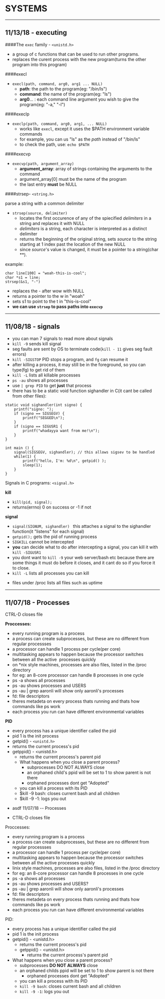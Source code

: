 # SYSTEMS

-----

## 11/13/18 - executing
####The ```exec``` family - ```<unistd.h>```
* a group of c functions that can be used to run other programs.
* replaces the curent process with the new program(turns the other program into this program)

####execl
* ```execl(path, command, arg0, arg1 ... NULL)```
	* **path**: the path to the program(eg: "/bin/ls")
	* **command**: the name of the program(eg: "ls")
	* **arg0**... : each command line argument you wish to give the program(eg: "-a," "-l")

####execlp
* ```execlp(path, command, arg0, arg1, ... NULL)```
	* works like ```execl```, except it uses the $PATH environment variable commands
	* for example, you can us "ls" as the *path* instead of "/bin/ls"
	* to check the path, use: ```echo $PATH```

####execvp
* ```execvp(path, argument_array)```
	* **argument_array**: array of strings containing the arguments to the command
	* argument_array[0] must be the name of the program
	* the last entry **must** be NULL

####strsep- ```<string.h>```

parse a string with a common delimiter
* ```strsep(source, delimiter)```
 	* locates the first occurence of any of the spiecified *delimiters* in a string and replaces it with NULL
	* *delimiters* is a string, each character is interpreted as a distinct delimiter
	* returns the beginning of the original string, sets *source* to the string starting at 1 index past the location of the new NULL
	* since *source*'s value is changed, it must be a pointer to a string(char **).

example:
```
char line[100] = "woah-this-is-cool";
char *s1 = line;
strsep(&s1, "-")
```

* replaces the - after wow with NULL
* returns a pointer to the w in "woah"
* sets s1 to point to the t in "this-is-cool"
* **we can use ```strsep``` to pass paths into ```execvp```**

-----

## 11/08/18 - signals

- you can man 7 signals to read more about signals
- ```kill -9``` sends kill signal
- seg faults are sent by OS to terminate code(```kill - 11``` gives seg fault errors)
- ```kill -SIGSTOP``` PID stops a program, and ```fg``` can resume it
- after killing a process, it may still be in the foreground, so you can type(fg) to get rid of them
- ```kill -L``` lists all killable processes
- ```ps -au``` shows all processes
- use ```| grep PID``` to get **just** that process
- there has to be a static void function sighandler in C(it cant be called from other files):

```
static void sighandler(int signo) {
	printf("signo: ");
	if (signo == SIGSEGV) {
		printf("SEGGED\n");
	}
	if (signo == SIGUSR1 {
		printf("whadayya want from me!\n");
	}
}

int main () {
	signal(SIGSEGV, sighandler); // this allows sigsev to be handled
	while(1) {
		printf("hello, I'm: %d\n", getpid() );
		sleep(1);
	}
}

```

Signals in C programs: ```<signal.h>```

**kill**

- ```kill(pid, signal); ```
- returns(errno) 0 on success or -1 if not

**signal**

- ```signal(SIGNUM, sighandler) ``` this attaches a signal to the sighandler function(it "listens" for each signal)
- ```getpid();``` gets the pid of running process
- ```SIGKILL``` cannot be intercepted
- **you** can decide what to do after intercepting a signal, you can kill it with ```kill -SIGUSR1```
- you dont want to ```kill -9``` your web server/bash etc because there are some things it must do before it closes, and it cant do so if you force it to close.
- ```kill -L``` lists all processes you can kill
* files under /proc lists all files such as uptime

-----

## 11/07/18 - Processes
CTRL-D closes file

**Proccesses:**

- every running program is a process
- a process can create subprocesses, but these are no different from regular processses
- a processor can handle 1 process per cycle(per core)
- multitasking appears to happen because the processor switches between all the active
  ​    processes quickly
- on *nix style machines, processes are also files, listed in the /proc directory
- for eg: an 8-core processor can handle 8 processes in one cycle
- ps -a shows all processes
- ps -au shows processes and USERS
- ps -au | grep aaronli will show only aaronli's processes
- fd: file descriptors
- theres metadeta on every process thats running and thats how commands like ps work
- each process you run can have different environmental variables

**PID**

- every process has a unique identifier called the pid
- pid 1 is the init process
- getpid() -  ```<unistd.h>```
- returns the current process's pid
- getppid() - <unistd.h>
  - returns the current process's parent pid
  - What happens when you close a parent process?
    - subprocesses DO NOT ALWAYS close
    - an orphaned child's ppid will be set to 1 to show parent is not there
    - orphaned processes dont get "Adopted"
  - you can kill a process with its PID
  - $kill -9 bash: closes current bash and all children
  - $kill -9 -1: logs you out
* asdf
11/07/18 -- Processes

* CTRL-D closes file

Proccesses:
* every running program is a process
* a process can create subprocesses, but these are no different from regular processses
* a processor can handle 1 process per cycle(per core)
* multitasking appears to happen because the processor switches between all the active processes quickly
* linix style machines, processes are also files, listed in the /proc directory
* for eg: an 8-core processor can handle 8 processes in one cycle
* ps -a shows all processes
* ps -au shows processes and USERS?
* ps -au | grep aaronli will show only aaronli's processes
* fd: file descriptors
* theres metadeta on every process thats running and thats how commands like ps work
* each process you run can have different environmental variables

PID:
* every process has a unique identifier called the pid
* pid 1 is the init process
* getpid() - <unistd.h>
	* returns the current process's pid
    * getppid() - <unistd.h>
        * returns the current process's parent pid
* What happens when you close a parent process?
    * subprocesses **DO NOT ALWAYS** close
	* an orphaned childs ppid will be set to 1 to show parent is not there
        * orphaned processes dont get "Adopted"
    * you can kill a process with its PID
    * ```kill -9 bash```: closes current bash and all children
    * ```kill -9 -1```: logs you out
